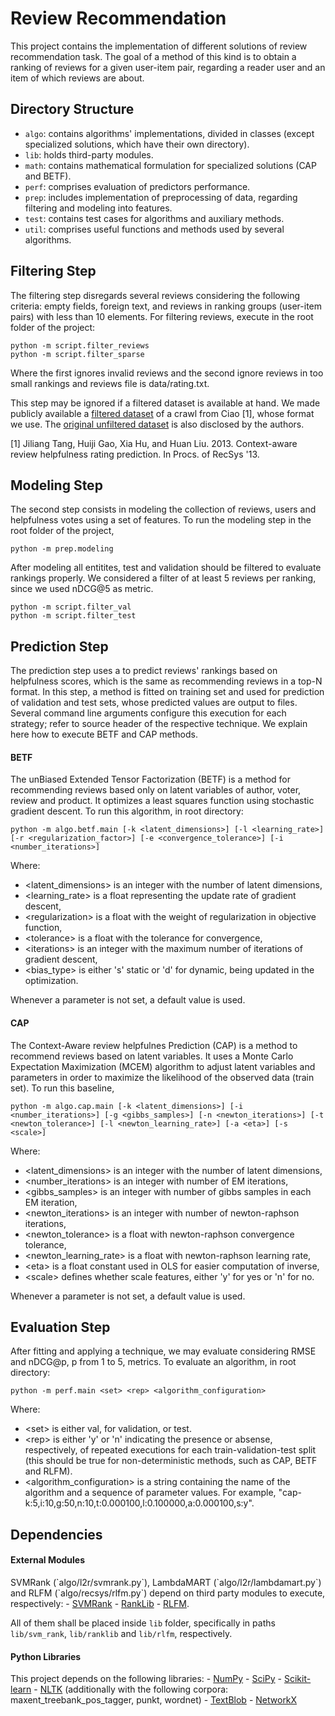 Review Recommendation
=====================
This project contains the implementation of different solutions of review recommendation task. The goal of a method of this kind is to obtain a ranking of reviews for a given user-item pair, regarding a reader user and an item of which reviews are about.

Directory Structure
-------------------
- `algo`: contains algorithms' implementations, divided in classes (except specialized solutions, which have their own directory).
- `lib`: holds third-party modules.
- `math`: contains mathematical formulation for specialized solutions (CAP and BETF).
- `perf`: comprises evaluation of predictors performance.
- `prep`: includes implementation of preprocessing of data, regarding filtering and modeling into features.
- `test`: contains test cases for algorithms and auxiliary methods.
- `util`: comprises useful functions and methods used by several algorithms.

Filtering Step
--------------
The filtering step disregards several reviews considering the following criteria: empty fields, foreign text, and reviews in ranking groups (user-item pairs) with less than 10 elements. For filtering reviews, execute in the root folder of the project:

```
python -m script.filter_reviews
python -m script.filter_sparse
```

Where the first ignores invalid reviews and the second ignore reviews in too small rankings and reviews file is  data/rating.txt.

This step may be ignored if a filtered dataset is available at hand. We made publicly available a <a href="http://homepages.dcc.ufmg.br/~lubm/review/reviews_filt.tar.gz">filtered dataset</a> of a crawl from Ciao [1], whose format we use. The <a href="http://www.jiliang.xyz/Ciao.rar">original unfiltered dataset</a> is also disclosed by the authors.

[1] Jiliang Tang, Huiji Gao, Xia Hu, and Huan Liu. 2013. Context-aware review helpfulness rating prediction. In Procs. of RecSys '13.

Modeling Step
-------------
The second step consists in modeling the collection of reviews, users and helpfulness votes using a set of features. To run the modeling step in the root folder of the project, 

```
python -m prep.modeling
```

After modeling all entitites, test and validation should be filtered to evaluate rankings properly. We considered a filter of at least 5 reviews per ranking, since we used nDCG@5 as metric.

```
python -m script.filter_val
python -m script.filter_test
```

Prediction Step
---------------
The prediction step uses a to predict reviews' rankings based on helpfulness scores, which is the same as recommending reviews in a top-N format. In this step, a method is fitted on training set and used for prediction of validation and test sets, whose predicted values are output to files. Several command line arguments configure this execution for each strategy; refer to source header of the respective technique. We explain here how to execute BETF and CAP methods.

<h4>BETF</h4>
The unBiased Extended Tensor Factorization (BETF) is a method for recommending reviews based only on latent variables of author, voter, review and product. It optimizes a least squares function using stochastic gradient descent. To run this algorithm, in root directory:

```
python -m algo.betf.main [-k <latent_dimensions>] [-l <learning_rate>] [-r <regularization_factor>] [-e <convergence_tolerance>] [-i <number_iterations>]
```

Where:
- \<latent_dimensions\> is an integer with the number of latent dimensions,      
- \<learning_rate\> is a float representing the update rate of gradient descent, 
- \<regularization\> is a float with the weight of regularization in objective function,
- \<tolerance\> is a float with the tolerance for convergence,
- \<iterations\> is an integer with the maximum number of iterations of gradient descent,
- \<bias_type\> is either 's' static or 'd' for dynamic, being updated in the optimization.

Whenever a parameter is not set, a default value is used.

<h4>CAP</h4>
The Context-Aware review helpfulnes Prediction (CAP) is a method to recommend reviews based on latent variables. It uses a Monte Carlo Expectation Maximization (MCEM) algorithm to adjust latent variables and parameters in order to maximize the likelihood of the observed data (train set). To run this baseline,

```
python -m algo.cap.main [-k <latent_dimensions>] [-i <number_iterations>] [-g <gibbs_samples>] [-n <newton_iterations>] [-t <newton_tolerance>] [-l <newton_learning_rate>] [-a <eta>] [-s <scale>]
```

Where:
- \<latent_dimensions\> is an integer with the number of latent dimensions,      
- \<number_iterations\> is an integer with number of EM iterations,                     
- \<gibbs_samples\> is an integer with number of gibbs samples in each EM iteration,
- \<newton_iterations\> is an integer with number of newton-raphson iterations,      
- \<newton_tolerance\> is a float with newton-raphson convergence tolerance,          
- \<newton_learning_rate\> is a float with newton-raphson learning rate,             
- \<eta\> is a float constant used in OLS for easier computation of inverse,                  
- \<scale\> defines whether scale features, either 'y' for yes or 'n' for no. 

Whenever a parameter is not set, a default value is used.

Evaluation Step
---------------
After fitting and applying a technique, we may evaluate considering RMSE and nDCG@p, p from 1 to 5, metrics. To evaluate an algorithm, in root directory:

```
python -m perf.main <set> <rep> <algorithm_configuration>
```
Where:
- \<set\> is either val, for validation, or test.
- \<rep\> is either 'y' or 'n' indicating the presence or absense, respectively, of repeated executions for each train-validation-test split (this should be true for non-deterministic methods, such as CAP, BETF and RLFM).
- \<algorithm_configuration\> is a string containing the name of the algorithm and a sequence of parameter values. For example, "cap-k:5,i:10,g:50,n:10,t:0.000100,l:0.100000,a:0.000100,s:y".

Dependencies
------------

<h4>External Modules</h4>
SVMRank (`algo/l2r/svmrank.py`), LambdaMART (`algo/l2r/lambdamart.py`) and RLFM (`algo/recsys/rlfm.py`) depend on third party modules to execute, respectively:
- <a href="https://www.cs.cornell.edu/people/tj/svm_light/svm_rank.html">SVMRank</a>
- <a href="http://sourceforge.net/p/lemur/wiki/RankLib/">RankLib</a>
- <a href="https://github.com/yahoo/Latent-Factor-Models">RLFM</a>. 

All of them shall be placed inside `lib` folder, specifically in paths `lib/svm_rank`, `lib/ranklib` and `lib/rlfm`, respectively.

<h4>Python Libraries</h4>
This project depends on the following libraries:
- <a href="http://www.numpy.org/">NumPy</a> 
- <a href="http://www.scipy.org/">SciPy</a>
- <a href="http://scikit-learn.org/stable/">Scikit-learn</a>
- <a href="http://www.nltk.org/">NLTK</a> (additionally with the following corpora: maxent_treebank_pos_tagger, punkt, wordnet)
- <a href="https://textblob.readthedocs.org/en/dev/">TextBlob</a>
- <a href="https://networkx.github.io/">NetworkX</a>
